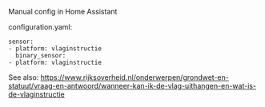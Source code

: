 Manual config in Home Assistant

configuration.yaml:
```
sensor:
- platform: vlaginstructie
  binary_sensor:
- platform: vlaginstructie
```

See also:
https://www.rijksoverheid.nl/onderwerpen/grondwet-en-statuut/vraag-en-antwoord/wanneer-kan-ik-de-vlag-uithangen-en-wat-is-de-vlaginstructie